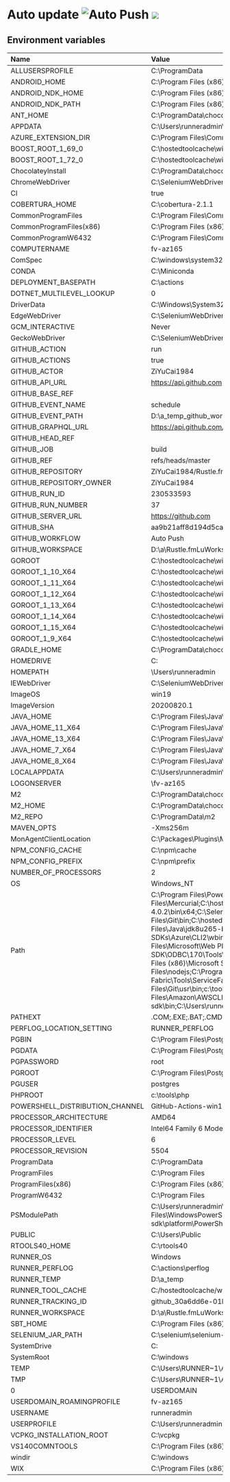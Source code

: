 ﻿# Auto update ![Auto Push](https://github.com/ZiYuCai1984/Rustle.fmLuWorks.Automation.DailyPush.Internal/workflows/Auto%20Push/badge.svg) ![](https://img.shields.io/github/v/tag/ZiYuCai1984/Rustle.fmLuWorks.Automation.DailyPush)


## Environment variables

| Name  | Value  |
| :------------ | :------------ |
| ALLUSERSPROFILE | C:\ProgramData |
 | ANDROID_HOME | C:\Program Files (x86)\Android\android-sdk |
 | ANDROID_NDK_HOME | C:\Program Files (x86)\Android\android-sdk\ndk-bundle |
 | ANDROID_NDK_PATH | C:\Program Files (x86)\Android\android-sdk\ndk-bundle |
 | ANT_HOME | C:\ProgramData\chocolatey\lib\ant\apache-ant-1.10.5 |
 | APPDATA | C:\Users\runneradmin\AppData\Roaming |
 | AZURE_EXTENSION_DIR | C:\Program Files\Common Files\AzureCliExtensionDirectory |
 | BOOST_ROOT_1_69_0 | C:\hostedtoolcache\windows\Boost\1.69.0\x86_64 |
 | BOOST_ROOT_1_72_0 | C:\hostedtoolcache\windows\Boost\1.72.0\x86_64 |
 | ChocolateyInstall | C:\ProgramData\chocolatey |
 | ChromeWebDriver | C:\SeleniumWebDrivers\ChromeDriver |
 | CI | true |
 | COBERTURA_HOME | C:\cobertura-2.1.1 |
 | CommonProgramFiles | C:\Program Files\Common Files |
 | CommonProgramFiles(x86) | C:\Program Files (x86)\Common Files |
 | CommonProgramW6432 | C:\Program Files\Common Files |
 | COMPUTERNAME | fv-az165 |
 | ComSpec | C:\windows\system32\cmd.exe |
 | CONDA | C:\Miniconda |
 | DEPLOYMENT_BASEPATH | C:\actions |
 | DOTNET_MULTILEVEL_LOOKUP | 0 |
 | DriverData | C:\Windows\System32\Drivers\DriverData |
 | EdgeWebDriver | C:\SeleniumWebDrivers\EdgeDriver |
 | GCM_INTERACTIVE | Never |
 | GeckoWebDriver | C:\SeleniumWebDrivers\GeckoDriver |
 | GITHUB_ACTION | run |
 | GITHUB_ACTIONS | true |
 | GITHUB_ACTOR | ZiYuCai1984 |
 | GITHUB_API_URL | https://api.github.com |
 | GITHUB_BASE_REF |  |
 | GITHUB_EVENT_NAME | schedule |
 | GITHUB_EVENT_PATH | D:\a\_temp\_github_workflow\event.json |
 | GITHUB_GRAPHQL_URL | https://api.github.com/graphql |
 | GITHUB_HEAD_REF |  |
 | GITHUB_JOB | build |
 | GITHUB_REF | refs/heads/master |
 | GITHUB_REPOSITORY | ZiYuCai1984/Rustle.fmLuWorks.Automation.DailyPush.Internal |
 | GITHUB_REPOSITORY_OWNER | ZiYuCai1984 |
 | GITHUB_RUN_ID | 230533593 |
 | GITHUB_RUN_NUMBER | 37 |
 | GITHUB_SERVER_URL | https://github.com |
 | GITHUB_SHA | aa9b21aff8d194d5cac1a346d0f0a48a360d5955 |
 | GITHUB_WORKFLOW | Auto Push |
 | GITHUB_WORKSPACE | D:\a\Rustle.fmLuWorks.Automation.DailyPush.Internal\Rustle.fmLuWorks.Automation.DailyPush.Internal |
 | GOROOT | C:\hostedtoolcache\windows\go\1.14.7\x64 |
 | GOROOT_1_10_X64 | C:\hostedtoolcache\windows\go\1.10.8\x64 |
 | GOROOT_1_11_X64 | C:\hostedtoolcache\windows\go\1.11.13\x64 |
 | GOROOT_1_12_X64 | C:\hostedtoolcache\windows\go\1.12.17\x64 |
 | GOROOT_1_13_X64 | C:\hostedtoolcache\windows\go\1.13.15\x64 |
 | GOROOT_1_14_X64 | C:\hostedtoolcache\windows\go\1.14.7\x64 |
 | GOROOT_1_15_X64 | C:\hostedtoolcache\windows\go\1.15.0\x64 |
 | GOROOT_1_9_X64 | C:\hostedtoolcache\windows\go\1.9.7\x64 |
 | GRADLE_HOME | C:\ProgramData\chocolatey\lib\gradle\tools\gradle-6.6 |
 | HOMEDRIVE | C: |
 | HOMEPATH | \Users\runneradmin |
 | IEWebDriver | C:\SeleniumWebDrivers\IEDriver |
 | ImageOS | win19 |
 | ImageVersion | 20200820.1 |
 | JAVA_HOME | C:\Program Files\Java\jdk8u265-b01 |
 | JAVA_HOME_11_X64 | C:\Program Files\Java\jdk-11.0.8+10 |
 | JAVA_HOME_13_X64 | C:\Program Files\Java\jdk-13.0.2+8 |
 | JAVA_HOME_7_X64 | C:\Program Files\Java\zulu-7-azure-jdk_7.31.0.5-7.0.232-win_x64 |
 | JAVA_HOME_8_X64 | C:\Program Files\Java\jdk8u265-b01 |
 | LOCALAPPDATA | C:\Users\runneradmin\AppData\Local |
 | LOGONSERVER | \\fv-az165 |
 | M2 | C:\ProgramData\chocolatey\lib\maven\apache-maven-3.6.3\bin |
 | M2_HOME | C:\ProgramData\chocolatey\lib\maven\apache-maven-3.6.3 |
 | M2_REPO | C:\ProgramData\m2 |
 | MAVEN_OPTS | -Xms256m |
 | MonAgentClientLocation | C:\Packages\Plugins\Microsoft.Azure.Geneva.GenevaMonitoring\2.17.0.2\Monitoring\Agent |
 | NPM_CONFIG_CACHE | C:\npm\cache |
 | NPM_CONFIG_PREFIX | C:\npm\prefix |
 | NUMBER_OF_PROCESSORS | 2 |
 | OS | Windows_NT |
 | Path | C:\Program Files\PowerShell\7;C:\Program Files\Mercurial\;C:\Program Files\MongoDB\Server\4.4\bin;C:\aliyun-cli;C:\ProgramData\kind;C:\vcpkg;C:\cf-cli;C:\Program Files (x86)\NSIS\;C:\Program Files\Mercurial\;C:\hostedtoolcache\windows\stack\2.3.3\x64;C:\ProgramData\chocolatey\lib\ghc.8.10.2\tools\ghc-8.10.2\bin;C:\Program Files\dotnet;C:\mysql-5.7.21-winx64\bin;C:\Program Files\R\R-4.0.2\bin\x64;C:\SeleniumWebDrivers\GeckoDriver;C:\Program Files (x86)\sbt\bin;C:\Rust\.cargo\bin;C:\Program Files (x86)\GitHub CLI;C:\Program Files\Git\bin;C:\hostedtoolcache\windows\go\1.14.7\x64\bin;C:\hostedtoolcache\windows\Python\3.7.9\x64\Scripts;C:\hostedtoolcache\windows\Python\3.7.9\x64;C:\hostedtoolcache\windows\Ruby\2.5.8\x64\bin;C:\Program Files\Java\jdk8u265-b01\bin;C:\npm\prefix;C:\Program Files (x86)\Microsoft SDKs\Azure\CLI2\wbin;C:\windows\system32;C:\windows;C:\windows\System32\Wbem;C:\windows\System32\WindowsPowerShell\v1.0\;C:\windows\System32\OpenSSH\;C:\ProgramData\Chocolatey\bin;C:\Program Files\Microsoft\Web Platform Installer\;C:\Program Files\Docker;C:\Program Files\PowerShell\7\;C:\Program Files\dotnet\;C:\Program Files\Microsoft SQL Server\130\Tools\Binn\;C:\Program Files\Microsoft SQL Server\Client SDK\ODBC\170\Tools\Binn\;C:\Program Files (x86)\Microsoft SQL Server\110\DTS\Binn\;C:\Program Files (x86)\Microsoft SQL Server\120\DTS\Binn\;C:\Program Files (x86)\Microsoft SQL Server\130\DTS\Binn\;C:\Program Files (x86)\Microsoft SQL Server\140\DTS\Binn\;C:\Program Files (x86)\Microsoft SQL Server\150\DTS\Binn\;C:\Program Files (x86)\Windows Kits\10\Windows Performance Toolkit\;C:\Program Files\nodejs\;C:\ProgramData\chocolatey\lib\maven\apache-maven-3.6.3\bin;C:\Program Files\Microsoft Service Fabric\bin\Fabric\Fabric.Code;C:\Program Files\Microsoft SDKs\Service Fabric\Tools\ServiceFabricLocalClusterManager;C:\Program Files\OpenSSL\bin;C:\Strawberry\c\bin;C:\Strawberry\perl\site\bin;C:\Strawberry\perl\bin;C:\Program Files\Git\cmd;C:\Program Files\Git\mingw64\bin;C:\Program Files\Git\usr\bin;c:\tools\php;C:\Program Files (x86)\sbt\bin;C:\Program Files\TortoiseSVN\bin;C:\SeleniumWebDrivers\ChromeDriver\;C:\SeleniumWebDrivers\EdgeDriver\;C:\Program Files\CMake\bin;C:\Program Files\Amazon\AWSCLIV2\;C:\Program Files\Amazon\SessionManagerPlugin\bin\;C:\Program Files\Amazon\AWSSAMCLI\bin\;C:\Program Files (x86)\Google\Cloud SDK\google-cloud-sdk\bin;C:\Users\runneradmin\.dotnet\tools;C:\Users\runneradmin\AppData\Local\Microsoft\WindowsApps |
 | PATHEXT | .COM;.EXE;.BAT;.CMD;.VBS;.VBE;.JS;.JSE;.WSF;.WSH;.MSC;.CPL |
 | PERFLOG_LOCATION_SETTING | RUNNER_PERFLOG |
 | PGBIN | C:\Program Files\PostgreSQL\12\bin |
 | PGDATA | C:\Program Files\PostgreSQL\12\data |
 | PGPASSWORD | root |
 | PGROOT | C:\Program Files\PostgreSQL\12 |
 | PGUSER | postgres |
 | PHPROOT | c:\tools\php |
 | POWERSHELL_DISTRIBUTION_CHANNEL | GitHub-Actions-win19 |
 | PROCESSOR_ARCHITECTURE | AMD64 |
 | PROCESSOR_IDENTIFIER | Intel64 Family 6 Model 85 Stepping 4, GenuineIntel |
 | PROCESSOR_LEVEL | 6 |
 | PROCESSOR_REVISION | 5504 |
 | ProgramData | C:\ProgramData |
 | ProgramFiles | C:\Program Files |
 | ProgramFiles(x86) | C:\Program Files (x86) |
 | ProgramW6432 | C:\Program Files |
 | PSModulePath | C:\Users\runneradmin\Documents\WindowsPowerShell\Modules;C:\Modules\azurerm_2.1.0;C:\Modules\azure_2.1.0;C:\Users\packer\Documents\WindowsPowerShell\Modules;C:\Program Files\WindowsPowerShell\Modules;C:\windows\system32\WindowsPowerShell\v1.0\Modules;C:\Program Files\Microsoft SQL Server\130\Tools\PowerShell\Modules\;C:\Program Files (x86)\Google\Cloud SDK\google-cloud-sdk\platform\PowerShell |
 | PUBLIC | C:\Users\Public |
 | RTOOLS40_HOME | C:\rtools40 |
 | RUNNER_OS | Windows |
 | RUNNER_PERFLOG | C:\actions\perflog |
 | RUNNER_TEMP | D:\a\_temp |
 | RUNNER_TOOL_CACHE | C:/hostedtoolcache/windows |
 | RUNNER_TRACKING_ID | github_30a6dd6e-01b6-4580-a10d-cc3c49b5b8b0 |
 | RUNNER_WORKSPACE | D:\a\Rustle.fmLuWorks.Automation.DailyPush.Internal |
 | SBT_HOME | C:\Program Files (x86)\sbt\ |
 | SELENIUM_JAR_PATH | C:\selenium\selenium-server-standalone.jar |
 | SystemDrive | C: |
 | SystemRoot | C:\windows |
 | TEMP | C:\Users\RUNNER~1\AppData\Local\Temp |
 | TMP | C:\Users\RUNNER~1\AppData\Local\Temp |
 0 | USERDOMAIN | fv-az165 |
 | USERDOMAIN_ROAMINGPROFILE | fv-az165 |
 | USERNAME | runneradmin |
 | USERPROFILE | C:\Users\runneradmin |
 | VCPKG_INSTALLATION_ROOT | C:\vcpkg |
 | VS140COMNTOOLS | C:\Program Files (x86)\Microsoft Visual Studio 14.0\Common7\Tools\ |
 | windir | C:\windows |
 | WIX | C:\Program Files (x86)\WiX Toolset v3.11\ |


